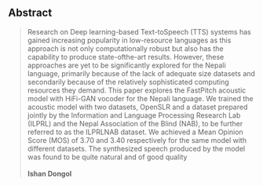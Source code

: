 ## Abstract
>Research on Deep learning-based Text-toSpeech (TTS) systems has gained increasing
popularity in low-resource languages as this
approach is not only computationally robust
but also has the capability to produce state-ofthe-art results. However, these approaches are yet to be significantly explored for the Nepali
language, primarily because of the lack of adequate size datasets and secondarily because
of the relatively sophisticated computing resources they demand. This paper explores
the FastPitch acoustic model with HiFi-GAN
vocoder for the Nepali language. We trained
the acoustic model with two datasets, OpenSLR
and a dataset prepared jointly by the Information and Language Processing Research Lab
(ILPRL) and the Nepal Association of the Blind
(NAB), to be further referred to as the ILPRLNAB dataset. We achieved a Mean Opinion Score (MOS) of 3.70 and 3.40 respectively
for the same model with different datasets. The
synthesized speech produced by the model was
found to be quite natural and of good quality 
<br><br> **Ishan Dongol**